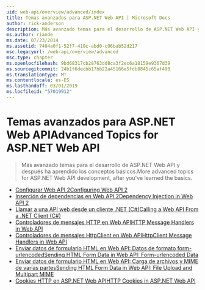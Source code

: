 ```yaml
---
uid: web-api/overview/advanced/index
title: Temas avanzados para ASP.NET Web API | Microsoft Docs
author: rick-anderson
description: Más avanzado temas para el desarrollo de ASP.NET Web API y después ha aprendido los conceptos básicos.
ms.author: riande
ms.date: 07/23/2014
ms.assetid: 7404a0f1-52f7-410c-abd0-c96bab52d217
msc.legacyurl: /web-api/overview/advanced
msc.type: chapter
ms.openlocfilehash: 9bd68317cb28763dd8ca3f2ec6a18159e9367d39
ms.sourcegitcommit: 24b1f6decbb17bb22a45166e5fdb0845c65af498
ms.translationtype: MT
ms.contentlocale: es-ES
ms.lasthandoff: 03/01/2019
ms.locfileid: "57019912"
---
```

<a name="advanced-topics-for-aspnet-web-api"></a><span data-ttu-id="440fc-103">Temas avanzados para ASP.NET Web API</span><span class="sxs-lookup"><span data-stu-id="440fc-103">Advanced Topics for ASP.NET Web API</span></span>
====================
> <span data-ttu-id="440fc-104">Más avanzado temas para el desarrollo de ASP.NET Web API y después ha aprendido los conceptos básicos.</span><span class="sxs-lookup"><span data-stu-id="440fc-104">More advanced topics for ASP.NET Web API development, after you've learned the basics.</span></span>


- [<span data-ttu-id="440fc-105">Configurar Web API 2</span><span class="sxs-lookup"><span data-stu-id="440fc-105">Configuring Web API 2</span></span>](configuring-aspnet-web-api.md)
- [<span data-ttu-id="440fc-106">Inserción de dependencias en Web API 2</span><span class="sxs-lookup"><span data-stu-id="440fc-106">Dependency Injection in Web API 2</span></span>](dependency-injection.md)
- [<span data-ttu-id="440fc-107">Llamar a una API web desde un cliente .NET (C#)</span><span class="sxs-lookup"><span data-stu-id="440fc-107">Calling a Web API From a .NET Client (C#)</span></span>](calling-a-web-api-from-a-net-client.md)
- [<span data-ttu-id="440fc-108">Controladores de mensajes HTTP en Web API</span><span class="sxs-lookup"><span data-stu-id="440fc-108">HTTP Message Handlers in Web API</span></span>](http-message-handlers.md)
- [<span data-ttu-id="440fc-109">Controladores de mensajes HttpClient en Web API</span><span class="sxs-lookup"><span data-stu-id="440fc-109">HttpClient Message Handlers in Web API</span></span>](httpclient-message-handlers.md)
- [<span data-ttu-id="440fc-110">Enviar datos de formulario HTML en Web API: Datos de formato form-urlencoded</span><span class="sxs-lookup"><span data-stu-id="440fc-110">Sending HTML Form Data in Web API: Form-urlencoded Data</span></span>](sending-html-form-data-part-1.md)
- [<span data-ttu-id="440fc-111">Enviar datos de formulario HTML en Web API: Carga de archivos y MIME de varias partes</span><span class="sxs-lookup"><span data-stu-id="440fc-111">Sending HTML Form Data in Web API: File Upload and Multipart MIME</span></span>](sending-html-form-data-part-2.md)
- [<span data-ttu-id="440fc-112">Cookies HTTP en ASP.NET Web API</span><span class="sxs-lookup"><span data-stu-id="440fc-112">HTTP Cookies in ASP.NET Web API</span></span>](http-cookies.md)
